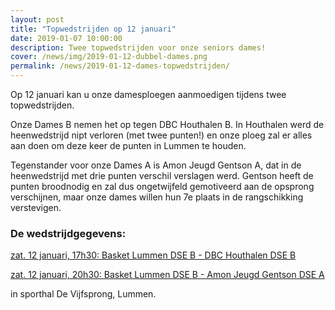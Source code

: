 ```yaml
---
layout: post
title: "Topwedstrijden op 12 januari"
date: 2019-01-07 10:00:00
description: Twee topwedstrijden voor onze seniors dames!
cover: /news/img/2019-01-12-dubbel-dames.png
permalink: /news/2019-01-12-dames-topwedstrijden/
---
```


Op 12 januari kan u onze damesploegen aanmoedigen tijdens twee topwedstrijden.

Onze Dames B nemen het op tegen DBC Houthalen B. In Houthalen werd de heenwedstrijd nipt verloren (met twee punten!) en onze ploeg zal er alles aan doen om deze keer de punten in Lummen te houden. 

Tegenstander voor onze Dames A is Amon Jeugd Gentson A, dat in de heenwedstrijd met drie punten verschil verslagen werd. Gentson heeft de punten broodnodig en zal dus ongetwijfeld gemotiveerd aan de opsprong verschijnen, maar onze dames willen hun 7e plaats in de rangschikking verstevigen. 

### De wedstrijdgegevens:
  [zat. 12 januari, 17h30: Basket Lummen DSE B - DBC Houthalen DSE B](/match/?matchid=BVBL18199100LADSE21ABE)
  
  [zat. 12 januari, 20h30: Basket Lummen DSE B - Amon Jeugd Gentson DSE A](/match/?matchid=BVBL18199180NADSE11ABE)

in sporthal De Vijfsprong, Lummen.
